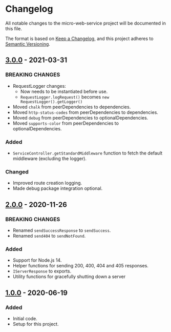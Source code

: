 # Changelog
All notable changes to the micro-web-service project will be documented in this file.

The format is based on [Keep a Changelog](https://keepachangelog.com/en/1.0.0/),
and this project adheres to [Semantic Versioning](https://semver.org/spec/v2.0.0.html).

[comment]: <> (## [Unreleased])
## [3.0.0] - 2021-03-31
### BREAKING CHANGES
- RequestLogger changes:
    - Now needs to be instantiated before use.
    - `RequestLogger.logRequest()` becomes `new RequestLogger().getLogger()`
- Moved `chalk` from peerDependencies to dependencies.
- Moved `http-status-codes` from peerDependencies to dependencies.
- Moved `debug` from peerDependencies to optionalDependencies.
- Moved `supports-color` from peerDependencies to optionalDependencies.

### Added
- `ServiceController.getStandardMiddleware` function to fetch the default middleware (excluding the logger).

### Changed
- Improved route creation logging.
- Made debug package integration optional.

## [2.0.0] - 2020-11-26
### BREAKING CHANGES
- Renamed `sendSuccessResponse` to `sendSuccess`.
- Renamed `send404` to `sendNotFound`.

### Added
- Support for Node.js 14.
- Helper functions for sending 200, 400, 404 and 405 responses.
- `IServerResponse` to exports.
- Utility functions for gracefully shutting down a server 

## [1.0.0] - 2020-06-19
### Added
- Initial code.
- Setup for this project.

[Unreleased]: https://github.com/Ionaru/micro-web-service/compare/3.0.0...HEAD
[3.0.0]: https://github.com/Ionaru/micro-web-service/compare/2.0.0...3.0.0
[2.0.0]: https://github.com/Ionaru/micro-web-service/compare/1.0.0...2.0.0
[1.0.0]: https://github.com/Ionaru/micro-web-service/compare/3b5e936...1.0.0
